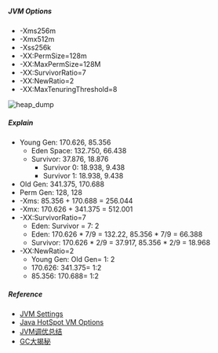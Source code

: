 
##### JVM Options
* -Xms256m
* -Xmx512m
* -Xss256k
* -XX:PermSize=128m
* -XX:MaxPermSize=128M
* -XX:SurvivorRatio=7
* -XX:NewRatio=2
* -XX:MaxTenuringThreshold=8

![heap_dump](http://7d9k2r.com1.z0.glb.clouddn.com/jvm_heap_dump.png)

##### Explain
* Young Gen: 170.626, 85.356
	- Eden Space: 132.750, 66.438
	- Survivor: 37.876, 18.876
		- Survivor 0: 18.938, 9.438
		- Survivor 1: 18.938, 9.438
* Old Gen: 341.375, 170.688
* Perm Gen: 128, 128
* -Xms: 85.356 + 170.688 = 256.044
* -Xmx: 170.626 + 341.375 = 512.001
* -XX:SurvivorRatio=7
	- Eden: Survivor = 7: 2
	- Eden: 170.626 * 7/9 = 132.22, 85.356 * 7/9 = 66.388
	- Survivor: 170.626 * 2/9 = 37.917, 85.356 * 2/9 = 18.968
* -XX:NewRatio=2
	- Young Gen: Old Gen= 1: 2
	- 170.626: 341.375= 1:2
	- 85.356: 170.688= 1:2

##### Reference
* [JVM Settings](http://jvmmemory.com/)
* [Java HotSpot VM Options](http://www.oracle.com/technetwork/java/javase/tech/vmoptions-jsp-140102.html)
* [JVM调优总结](http://unixboy.iteye.com/blog/174173/)
* [GC大揭秘](http://longdick.iteye.com/blog/474764)
